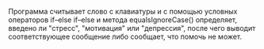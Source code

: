 Программа считывает слово с клавиатуры и с помощью условных операторов if–else if–else и метода equalsIgnoreCase() определяет, введено ли "стресс", "мотивация" или "депрессия", после чего выводит соответствующее сообщение либо сообщает, что помочь не может.
